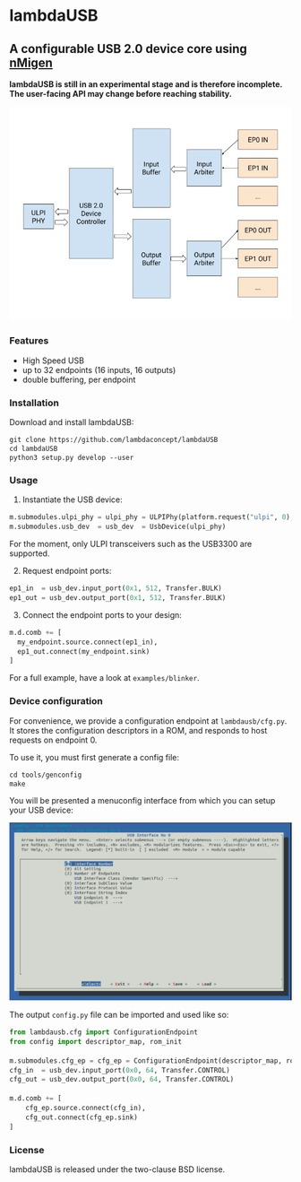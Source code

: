 # lambdaUSB

## A configurable USB 2.0 device core using [nMigen](https://github.com/m-labs/nmigen)

**lambdaUSB is still in an experimental stage and is therefore incomplete. The user-facing API may change before reaching stability.**

![lambdaUSB Diagram Image](doc/diagram.png)

### Features

* High Speed USB
* up to 32 endpoints (16 inputs, 16 outputs)
* double buffering, per endpoint

### Installation

Download and install lambdaUSB:

    git clone https://github.com/lambdaconcept/lambdaUSB
    cd lambdaUSB
    python3 setup.py develop --user

### Usage

1. Instantiate the USB device:

```python
m.submodules.ulpi_phy = ulpi_phy = ULPIPhy(platform.request("ulpi", 0), domain="ulpi")
m.submodules.usb_dev  = usb_dev  = UsbDevice(ulpi_phy)
```

For the moment, only ULPI transceivers such as the USB3300 are supported.

2. Request endpoint ports:

```python
ep1_in  = usb_dev.input_port(0x1, 512, Transfer.BULK)
ep1_out = usb_dev.output_port(0x1, 512, Transfer.BULK)
```

3. Connect the endpoint ports to your design:

```python
m.d.comb += [
  my_endpoint.source.connect(ep1_in),
  ep1_out.connect(my_endpoint.sink)
]
```

For a full example, have a look at `examples/blinker`.

### Device configuration

For convenience, we provide a configuration endpoint at `lambdausb/cfg.py`.
It stores the configuration descriptors in a ROM, and responds to host requests on endpoint 0.

To use it, you must first generate a config file:
```
cd tools/genconfig
make
```

You will be presented a menuconfig interface from which you can setup your USB device:

![menuconfig interface](doc/menuconfig.png)

The output `config.py` file can be imported and used like so:

```python
from lambdausb.cfg import ConfigurationEndpoint
from config import descriptor_map, rom_init

m.submodules.cfg_ep = cfg_ep = ConfigurationEndpoint(descriptor_map, rom_init)
cfg_in  = usb_dev.input_port(0x0, 64, Transfer.CONTROL)
cfg_out = usb_dev.output_port(0x0, 64, Transfer.CONTROL)

m.d.comb += [
    cfg_ep.source.connect(cfg_in),
    cfg_out.connect(cfg_ep.sink)
]
```

### License

lambdaUSB is released under the two-clause BSD license.
